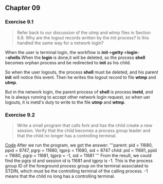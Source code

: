 ## Chapter 09

### Exercise 9.1

> Refer back to our discussion of the utmp and wtmp files in Section 6.8. Why are the logout records written by the init process? Is this handled the same way for a network login?

When the user is terminal login, the workflow is **init**->**getty**->**login**->**shells**.When the **login** is done,it will be deleted, so the process **shell** becomes orphan process and be redirected to **init** as his child.

So when the user logouts, the process **shell** must be deleted, and his parent **init** will notice this event. Then he writes the logout record to file **wtmp** and **utmp**.

But in the network login, the parent process of **shell** is process **inetd**, and he is always running to accept other network login request, so when uer logouts, it is inetd's duty to write to the file **utmp** and **wtmp**.

### Exercise 9.2

> Write a small program that calls fork and has the child create a new session. Verify that the child becomes a process group leader and that the child no longer has a controlling terminal.

[Code](https://github.com/ltp19930730/APUE/blob/master/ch09/exercise/9_2.c) After we run the program, we got the answer:
'''parent: pid = 11680, ppid = 8747, pgrp = 11680, tgprp = 11680, sid = 8747
child: pid = 11681, ppid = 11680, pgrp = 11681, tgprp = -1, sid = 11681
'''
From the result, we could find the pgrp id and session id is 11681 and tgprp is -1. This is the process group ID of the foreground process group on the terminal associated to STDIN, which must be the controlling terminal of the calling process. -1 means that the child no long has a controlling terminal.
